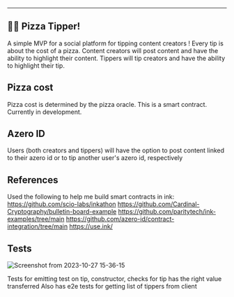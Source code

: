 ---
## 🍕🍕 Pizza Tipper!
A simple MVP for a social platform for tipping content creators !
Every tip is about the cost of a pizza.
Content creators will post content and have the ability to highlight their content.
Tippers will tip creators and have the ability to highlight their tip.

## Pizza cost
Pizza cost is determined by the pizza oracle. This is a smart contract. Currently in development.


## Azero ID 
Users (both creators and tippers) will have the option to post content linked to their
azero id or to tip  another user's azero id, respectively

## References
Used the following to help me build smart contracts in ink:
https://github.com/scio-labs/inkathon
https://github.com/Cardinal-Cryptography/bulletin-board-example
https://github.com/paritytech/ink-examples/tree/main
https://github.com/azero-id/contract-integration/tree/main
https://use.ink/

## Tests
![Screenshot from 2023-10-27 15-36-15](https://github.com/nuts-rice/pizza_tipper/assets/5147364/7d2d1267-9253-448e-8f89-ca6ac0f54c13)

Tests for emitting test on tip, constructor, checks for tip has the right value transferred
Also has e2e tests for getting list of tippers from client
